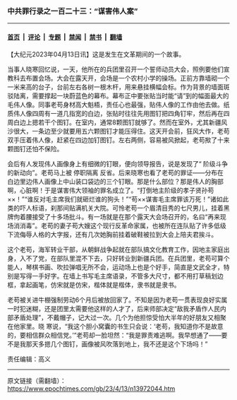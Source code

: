 ### 中共罪行录之一百二十三：“谋害伟人案”

---

#### [首页](../../../..?n13972044) &nbsp;|&nbsp; [评论](../../../../../epoch-comment?n13972044) &nbsp;|&nbsp; [专题](../../../../../epoch-special?n13972044) &nbsp;|&nbsp; [禁闻](../../../../../epoch-news?n13972044) &nbsp;|&nbsp; [禁书](../../../../../books?n13972044) &nbsp;|&nbsp; [翻墙](https://github.com/gfw-breaker/nogfw/blob/master/README.md?n13972044)


<div class="post_content" id="artbody" itemprop="articleBody">
 <!-- article content begin -->
 <p>
  【大纪元2023年04月13日讯】这是发生在文革期间的一个故事。
 </p>
 <p>
  当事人晓寒回忆说，一天，他所在的兵团里召开一个誓师动员大会，照例要他们宣教科去布置会场。大会在露天开，会场是一个农村小学的操场。正前方靠墙砌一个一米来高的台子，台前左右各树一根木杆，用来悬挂横幅会标。作为背景的墙面斑驳陆离，需要撑起一块蔚蓝色的幕布。幕布正中要张贴当时能“请”到的幅面最大的毛伟人像。同事老苟身材高大魁梧，责任心也最强，贴伟人像的工作由他去做。纸质伟人像四周有一道几指宽的白边，张贴时往往先用图钉把四角钉牢，然后再在四周白边上摁若干个图钉。在室内，通常8颗图钉就够了。然而在室外，尤其新疆风沙很大，一条边至少就要用五六颗图钉才能压得住。这天开会前，狂风大作，老苟双手压着伟人像，赶紧在四边加钉图钉。左右两侧，容易被风掀起，老苟揿了十来颗图钉还怕不保险。
 </p>
 <p>
  会后有人发现伟人画像身上有细微的钉眼，便向领导报告，说是发现了“
  <ok href="https://www.epochtimes.com/gb/tag/%E9%98%B6%E7%BA%A7%E6%96%97%E4%BA%89.html">
   阶级斗争
  </ok>
  的新动向”。老苟马上被
  <ok href="https://www.epochtimes.com/gb/tag/%E5%81%9C%E8%81%8C%E9%9A%94%E7%A6%BB.html">
   停职隔离
  </ok>
  反省。后来晓寒也看了老苟的罪证——分布在白边里边伟人画像上中山装口袋边的三个钉眼。那是什么部位？那是伟人的胸部啊，心脏啊！于是谋害伟大领袖的罪名成立了。“打倒地主阶级的孝子贤孙苟××！”“谁反对毛主席我们就砸烂谁的狗头！”“苟××谋害毛主席罪该万死！”诸如此类的吓人标语，刹那间贴满机关大院。可怜老苟一个眉清目秀的七尺男儿，挂着黑牌佝着腰接受了十多场批斗。有一场就是在那个露天大会场召开的，名曰“再来现场消消毒”。老苟的妻子苟大嫂这个现行反革命家属，也被所在连队贴了许多低级下流侮辱人格的大字报，还有几次她胸前挂着破鞋被拉到大会上陪夫君挨斗。
 </p>
 <p>
  这个老苟，海军转业干部，从朝鲜战争起就在部队搞文化教育工作，因地主家庭出身，入不了党，在部队里混不下去，只好转业到新疆兵团。在兵团里，老苟可算个能人，琴棋书画、吹拉弹唱无所不会，运动场上也是个好手，简直是文武全才，特别是写得一手好字。在墙上书写毛主席语录，不管多大尺寸，都不用打草稿划边框，拿起画笔，仿宋就是仿宋，楷体就是楷体，隶书就是隶书。
 </p>
 <p>
  老苟被关进牛棚强制劳动6个月后被放回家了。不知是因为老苟一贯表现良好实属一时犯迷糊，还是团里太需要他这样的人才了，后来师部决定“敌我矛盾作人民内部矛盾处理”，不戴帽子，记大过一次。几个为他担惊受怕大半年的好朋友又相聚在他家里。晓 寒说，“我这个胆小窝囊的书生只会说：‘老苟，我知道你不是故意的，要相信群众相信党。’”老苟却一脸坦然：“我是罪责难逃啊。我早想通了——要不是我那天多摁几个图钉，画像被风吹落到地上，我不还是这个下场吗！”
 </p>
 <p>
  责任编辑：高义
 </p>
 <!-- article content end -->
 <div id="below_article_ad">
 </div>
</div>


---

原文链接（需翻墙）：https://www.epochtimes.com/gb/23/4/13/n13972044.htm
